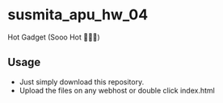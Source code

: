 # susmita_apu_hw_04
 Hot Gadget (Sooo Hot 🥵🥵🥵)


## Usage
 - Just simply download this repository.
 - Upload the files on any webhost or double click index.html
